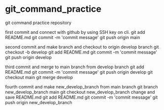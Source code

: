 # git_command_practice
git command practice repository

first commit and connect with github by using SSH key on cli.
git add README.md
git commit -m 'commit message'
git push origin main

second commit and make branch and checkout to origin develop branch
git checkout -b develop
git add README.md
git commit -m 'commit message'
git push origin develop

third commit and merge to main branch from develop branch
git add README.md
git commit -m 'commit message'
git push origin develop
git checkout main
git merge develop

fourth commit and make new_develop_branch from main branch
git branch new_develop_branch main
git checkout new_develop_branch
change and save README.md 
git add README.md
git commit -m 'commit message'
git push origin new_develop_branch


